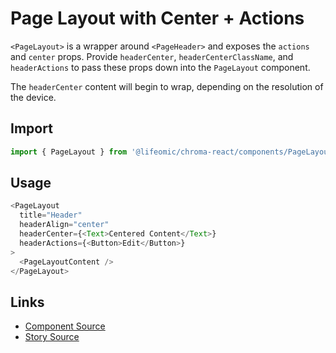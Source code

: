 # Page Layout with Center + Actions

`<PageLayout>` is a wrapper around `<PageHeader>` and exposes the `actions` and
`center` props. Provide `headerCenter`, `headerCenterClassName`, and
`headerActions` to pass these props down into the `PageLayout` component.

The `headerCenter` content will begin to wrap, depending on the resolution of
the device.

<!-- STORY -->

## Import

```js
import { PageLayout } from '@lifeomic/chroma-react/components/PageLayout';
```

## Usage

```js
<PageLayout
  title="Header"
  headerAlign="center"
  headerCenter={<Text>Centered Content</Text>}
  headerActions={<Button>Edit</Button>}
>
  <PageLayoutContent />
</PageLayout>
```

## Links

- [Component Source](https://github.com/lifeomic/chroma-react/blob/master/src/components/PageLayout/PageLayout.tsx)
- [Story Source](https://github.com/lifeomic/chroma-react/blob/master/stories/components/PageLayout/PageLayout.stories.tsx)

